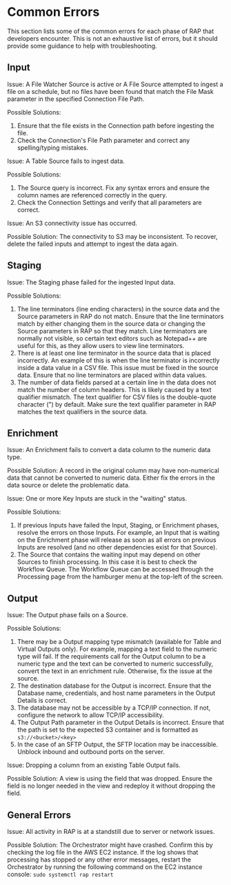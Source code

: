 # Common Errors

This section lists some of the common errors for each phase of RAP that developers encounter. This is not an exhaustive list of errors, but it should provide some guidance to help with troubleshooting.

## Input

Issue: A File Watcher Source is active or A File Source attempted to ingest a file on a schedule, but no files have been found that match the File Mask parameter in the specified Connection  File Path.

Possible Solutions:   

1. Ensure that the file exists in the Connection path before ingesting the file.
2. Check the Connection's File Path parameter and correct any spelling/typing mistakes.

Issue: A Table Source fails to ingest data.

Possible Solutions:

1. The Source query is incorrect. Fix any syntax errors and ensure the column names are referenced correctly in the query.
2. Check the Connection Settings and verify that all parameters are correct.

Issue: An S3 connectivity issue has occurred.

Possible Solution: The connectivity to S3 may be inconsistent. To recover, delete the failed inputs and attempt to ingest the data again.

## Staging

Issue: The Staging phase failed for the ingested Input data.

Possible Solutions:

1. The line terminators \(line ending characters\) in the source data and the Source parameters in RAP do not match. Ensure that the line terminators match by either changing them in the source data or changing the Source parameters in RAP so that they match. Line terminators are normally not visible, so certain text editors such as Notepad++ are useful for this, as they allow users to view line terminators.
2. There is at least one line terminator in the source data that is placed incorrectly. An example of this is when the line terminator is incorrectly inside a data value in a CSV file. This issue must be fixed in the source data. Ensure that no line terminators are placed within data values.
3. The number of data fields parsed at a certain line in the data does not match the number of column headers. This is likely caused by a text qualifier mismatch. The text qualifier for CSV files is the double-quote character \("\) by default. Make sure the text qualifier parameter in RAP matches the text qualifiers in the source data.

## Enrichment

Issue: An Enrichment fails to convert a data column to the numeric data type.

Possible Solution: A record in the original column may have non-numerical data that cannot be converted to numeric data. Either fix the errors in the data source or delete the problematic data.

Issue: One or more Key Inputs are stuck in the "waiting" status.

Possible Solutions:

1. If previous Inputs have failed the Input, Staging, or Enrichment phases, resolve the errors on those Inputs. For example, an Input that is waiting on the Enrichment phase will release as soon as all errors on previous Inputs are resolved \(and no other dependencies exist for that Source\).
2. The Source that contains the waiting input may depend on other Sources to finish processing. In this case it is best to check the Workflow Queue. The Workflow Queue can be accessed through the Processing page from the hamburger menu at the top-left of the screen.

## Output

Issue: The Output phase fails on a Source.

Possible Solutions:

1. There may be a Output mapping type mismatch \(available for Table and Virtual Outputs only\). For example, mapping a text field to the numeric type will fail. If the requirements call for the Output column to be a numeric type and the text can be converted to numeric successfully, convert the text in an enrichment rule. Otherwise, fix the issue at the source.
2. The destination database for the Output is incorrect. Ensure that the Database name, credentials, and host name parameters in the Output Details is correct.
3. The database may not be accessible by a TCP/IP connection. If not, configure the network to allow TCP/IP accessibility.
4. The Output Path parameter in the Output Details is incorrect. Ensure that the path is set to the expected S3 container and is formatted as  `s3://<bucket>/<key>`
5. In the case of an SFTP Output, the SFTP location may be inaccessible. Unblock inbound and outbound ports on the server.

Issue: Dropping a column from an existing Table Output fails.

Possible Solution: A view is using the field that was dropped. Ensure the field is no longer needed in the view and redeploy it without dropping the field.

## General Errors

Issue: All activity in RAP is at a standstill due to server or network issues.

Possible Solution: The Orchestrator might have crashed. Confirm this by checking the log file in the AWS EC2 instance. If the log shows that processing has stopped or any other error messages, restart the Orchestrator by running the following command on the EC2 instance console: `sudo systemctl rap restart`

